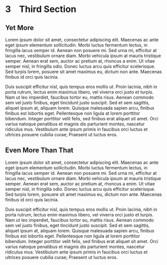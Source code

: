 # 3&nbsp;&nbsp;&nbsp;&nbsp;Third Section

## Yet More
Lorem ipsum dolor sit amet, consectetur adipiscing elit. Maecenas ac ante eget ipsum elementum sollicitudin. Morbi luctus fermentum lectus, in fringilla lacus semper id. Aenean non posuere mi. Sed urna mi, efficitur at lacus nec, vestibulum ornare diam. Morbi vehicula ipsum at mauris tristique semper. Aenean erat sem, auctor ac pretium at, rhoncus a enim. Ut vitae semper nisl, in fringilla odio. Donec luctus arcu quis efficitur scelerisque. Sed turpis lorem, posuere sit amet maximus eu, dictum non ante. Maecenas finibus id orci quis lacinia.

Duis suscipit efficitur nisl, quis tempus eros mollis ut. Proin lacinia, nibh in porta rutrum, lectus enim maximus libero, vel viverra orci justo et turpis. Nam ut leo imperdiet, faucibus tortor eu, mattis risus. Aenean commodo sem vel justo finibus, eget tincidunt justo suscipit. Sed et sem sagittis, aliquet ipsum at, aliquam lorem. Quisque malesuada sapien arcu, finibus finibus est lobortis eget. Pellentesque non ligula at lorem porttitor bibendum. Integer porttitor velit felis, sed finibus erat aliquet sit amet. Orci varius natoque penatibus et magnis dis parturient montes, nascetur ridiculus mus. Vestibulum ante ipsum primis in faucibus orci luctus et ultrices posuere cubilia curae; Praesent ut luctus eros.

## Even More Than That
Lorem ipsum dolor sit amet, consectetur adipiscing elit. Maecenas ac ante eget ipsum elementum sollicitudin. Morbi luctus fermentum lectus, in fringilla lacus semper id. Aenean non posuere mi. Sed urna mi, efficitur at lacus nec, vestibulum ornare diam. Morbi vehicula ipsum at mauris tristique semper. Aenean erat sem, auctor ac pretium at, rhoncus a enim. Ut vitae semper nisl, in fringilla odio. Donec luctus arcu quis efficitur scelerisque. Sed turpis lorem, posuere sit amet maximus eu, dictum non ante. Maecenas finibus id orci quis lacinia.

Duis suscipit efficitur nisl, quis tempus eros mollis ut. Proin lacinia, nibh in porta rutrum, lectus enim maximus libero, vel viverra orci justo et turpis. Nam ut leo imperdiet, faucibus tortor eu, mattis risus. Aenean commodo sem vel justo finibus, eget tincidunt justo suscipit. Sed et sem sagittis, aliquet ipsum at, aliquam lorem. Quisque malesuada sapien arcu, finibus finibus est lobortis eget. Pellentesque non ligula at lorem porttitor bibendum. Integer porttitor velit felis, sed finibus erat aliquet sit amet. Orci varius natoque penatibus et magnis dis parturient montes, nascetur ridiculus mus. Vestibulum ante ipsum primis in faucibus orci luctus et ultrices posuere cubilia curae; Praesent ut luctus eros.